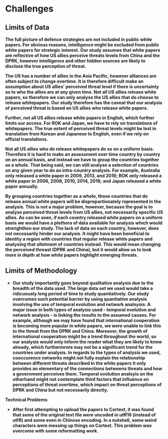 # Challenges

## Limits of Data

<b>The full picture of defence strategies are not included in public white papers.<b> For obvious reasons, intelligence might be excluded from public white papers for strategic interest. Our study assumes that white papers are reflective of how US allies perceive threats levels from China and the DPRK, however intelligence and other hidden sources are likely to disclose the true perception of threat. 

<b>The US has a number of allies in the Asia Pacific, however alliances are often subject to change overtime.<b> It is therefore difficult make an assumption about US allies’ perceived threat level if there is uncertainty as to who the allies are at any given time. Not all US allies release white papers, so therefore we can only analyse the US allies that do choose to release whitepapers. Our study therefore has the caveat that our analysis of perceived threat is based on US allies who release white papers. 

<b>Further, not all US allies release white papers in English, which further limits our access.<b> For ROK and Japan, we have to rely on translations of whitepapers. The true extent of perceived threat levels might be lost in translation from Korean and Japanese to English, even if we rely on official translations. 

<b>Not all US allies who do release whitepapers do so on a uniform basis.<b> Therefore it is hard to make an assessment over time country by country on an annual basis, and instead we have to group the countries together as a whole. That being said, we can still analyse a selection of countries on any given year to do an intra-country analysis. For example, Australia only released a white paper in 2009, 2013, and 2016; ROK only released a white paper in 2006, 2008, 2010, 2014, 2016; and Japan released a white paper annually. 

<b>By grouping countries together as a whole, those countries that do release annual white papers will be disproportionately represented in the analysis.<b> This is not a major problem, however, because the goal is to analyse perceived threat levels from US allies, not necessarily specific US allies. As can be seen, if each country released white papers on a uniform basis we would have a plethora of data available for analysis which would strenghthen our study. The lack of data on each country, however, does not necessarily hinder our analysis. It might have been beneficial to identity a region with countries that regular release white papers and analysing that allotment of countries instead. This would mean changing the perceived threast (DPRK and China), but it would allow us to look more in depth at how white papers highlight emerging threats. 

## Limits of Methodology

- Our study importantly goes beyond qualitative analysis due to the breadth of the data used. The large data set we used would take a ridicuously long period of time to study quantiatively. Our study overcomes such potential barrier by using quantiative analysis involving the use of temporal evolution and network analsysis. A major issue in both types of analysis used - temporal evolution and network analysis - is linking the results to the assumed causes. For example, although we may have found that international cooperation is becoming more popular in white papers, we were unable to link this to the threat from the DPRK and China. Moreover, the growth of international cooperation might be a trend throughout the world, so our analysis would only inform the reader what they are likely to know already, which furthermrore may not be a significant trend for the countries under analysis. In regards to the types of analysis we used, cooccurence networks might not fully explain the relationship between different threats described in the white papers It only provides an elementary of the connections betweens threats and how a government perceives them. Temporal evolution analsyis on the otherhand might not contemplate third factors that influence on perceptions of threat overtime, which impact on threat perceptions of DPRK and China but not necessarily directly. 

<b>Technical Problems</b>
- After first attempting to upload the papers to Cortext, it was found that some of the original text file were uncoded in utff16 (instead of utf8) and some even in Chinese encoding. In a nutshell, some weird characters were messing up things on Cortext. This problem was overcome with some reformatting work.



